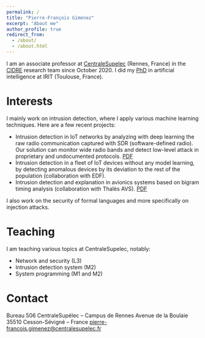 ```yaml
---
permalink: /
title: "Pierre-François Gimenez"
excerpt: "About me"
author_profile: true
redirect_from: 
  - /about/
  - /about.html
---
```


I am an associate professor at [CentraleSupelec](https://www.centralesupelec.fr/) (Rennes, France) in the [CIDRE](https://team.inria.fr/cidre/) research team since October 2020. I did my [PhD](https://tel.archives-ouvertes.fr/tel-02303275/document) in artificial intelligence at IRIT (Toulouse, France).

# Interests

I mainly work on intrusion detection, where I apply various machine learning techniques. Here are a few recent projects:
- Intrusion detection in IoT networks by analyzing with deep learning the raw radio communication captured with SDR (software-defined radio). Our solution can monitor wide radio bands and detect low-level attack in proprietary and undocumented protocols. [PDF](https://hal.archives-ouvertes.fr/hal-03123925/document)
- Intrusion detection in a fleet of IoT devices without any model learning, by detecting anomalous devices by its deviation to the rest of the population (collaboration with EDF).
- Intrusion detection and explanation in avionics systems based on bigram timing analysis (collaboration with Thalès AVS). [PDF](https://hal.laas.fr/hal-03094215/document)

I also work on the security of formal languages and more specifically on injection attacks.

# Teaching

I am teaching various topics at CentraleSupelec, notably:

- Network and security (L3)
- Intrusion detection system (M2)
- System programming (M1 and M2)

# Contact

Bureau 506
CentraleSupélec – Campus de Rennes
Avenue de la Boulaie
35510 Cesson-Sévigné – France
[pierre-francois.gimenez@centralesupelec.fr](mailto:pierre-francois.gimenez@centralesupelec.fr)
